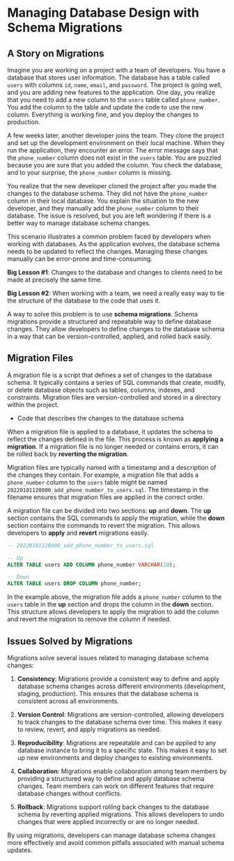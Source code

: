 # Managing Database Design with Schema Migrations

## A Story on Migrations

Imagine you are working on a project with a team of developers. You have a database that stores user information. The database has a table called `users` with columns `id`, `name`, `email`, and `password`. The project is going well, and you are adding new features to the application. One day, you realize that you need to add a new column to the `users` table called `phone_number`. You add the column to the table and update the code to use the new column. Everything is working fine, and you deploy the changes to production.

A few weeks later, another developer joins the team. They clone the project and set up the development environment on their local machine. When they run the application, they encounter an error. The error message says that the `phone_number` column does not exist in the `users` table. You are puzzled because you are sure that you added the column. You check the database, and to your surprise, the `phone_number` column is missing.

You realize that the new developer cloned the project after you made the changes to the database schema. They did not have the `phone_number` column in their local database. You explain the situation to the new developer, and they manually add the `phone_number` column to their database. The issue is resolved, but you are left wondering if there is a better way to manage database schema changes.

This scenario illustrates a common problem faced by developers when working with databases. As the application evolves, the database schema needs to be updated to reflect the changes. Managing these changes manually can be error-prone and time-consuming.

**Big Lesson #1**: Changes to the database and changes to clients need to be made at precisely the same time.

**Big Lesson #2**: When working with a team, we need a really easy way to tie the structure of the database to the code that uses it.

A way to solve this problem is to use **schema migrations**. Schema migrations provide a structured and repeatable way to define database changes. They allow developers to define changes to the database schema in a way that can be version-controlled, applied, and rolled back easily.

## Migration Files

A migration file is a script that defines a set of changes to the database schema. It typically contains a series of SQL commands that create, modify, or delete database objects such as tables, columns, indexes, and constraints. Migration files are version-controlled and stored in a directory within the project.

- Code that describes the changes to the database schema

When a migration file is applied to a database, it updates the schema to reflect the changes defined in the file. This process is known as **applying a migration**. If a migration file is no longer needed or contains errors, it can be rolled back by **reverting the migration**.

Migration files are typically named with a timestamp and a description of the changes they contain. For example, a migration file that adds a `phone_number` column to the `users` table might be named `20220101120000_add_phone_number_to_users.sql`. The timestamp in the filename ensures that migration files are applied in the correct order.

A migration file can be divided into two sections: **up** and **down**. The **up** section contains the SQL commands to apply the migration, while the **down** section contains the commands to revert the migration. This allows developers to **apply** and **revert** migrations easily.

```sql
-- 20220101120000_add_phone_number_to_users.sql

-- Up
ALTER TABLE users ADD COLUMN phone_number VARCHAR(20);

-- Down
ALTER TABLE users DROP COLUMN phone_number;
```

In the example above, the migration file adds a `phone_number` column to the `users` table in the **up** section and drops the column in the **down** section. This structure allows developers to apply the migration to add the column and revert the migration to remove the column if needed.

## Issues Solved by Migrations

Migrations solve several issues related to managing database schema changes:

1. **Consistency**: Migrations provide a consistent way to define and apply database schema changes across different environments (development, staging, production). This ensures that the database schema is consistent across all environments.

2. **Version Control**: Migrations are version-controlled, allowing developers to track changes to the database schema over time. This makes it easy to review, revert, and apply migrations as needed.

3. **Reproducibility**: Migrations are repeatable and can be applied to any database instance to bring it to a specific state. This makes it easy to set up new environments and deploy changes to existing environments.

4. **Collaboration**: Migrations enable collaboration among team members by providing a structured way to define and apply database schema changes. Team members can work on different features that require database changes without conflicts.

5. **Rollback**: Migrations support rolling back changes to the database schema by reverting applied migrations. This allows developers to undo changes that were applied incorrectly or are no longer needed.

By using migrations, developers can manage database schema changes more effectively and avoid common pitfalls associated with manual schema updates.
